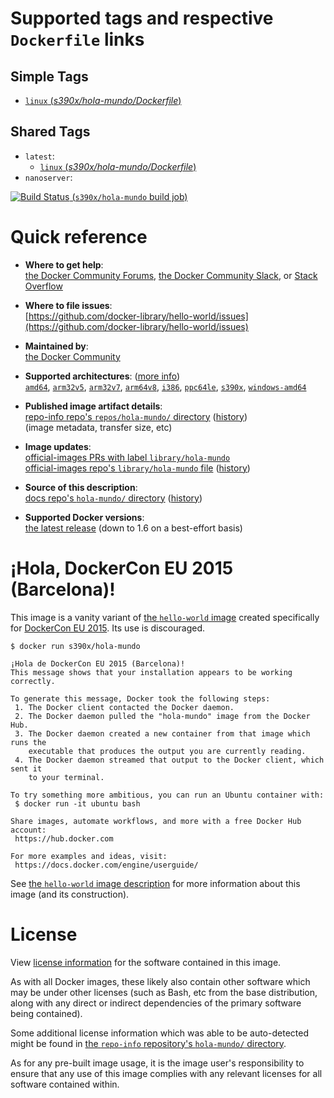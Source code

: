 <!--

********************************************************************************

WARNING:

    DO NOT EDIT "hola-mundo/README.md"

    IT IS AUTO-GENERATED

    (from the other files in "hola-mundo/" combined with a set of templates)

********************************************************************************

-->

# Supported tags and respective `Dockerfile` links

## Simple Tags

-	[`linux` (*s390x/hola-mundo/Dockerfile*)](https://github.com/docker-library/hello-world/blob/c83a065a24e94e635ddd518c2a3cffc91accf30d/s390x/hola-mundo/Dockerfile)

## Shared Tags

-	`latest`:
	-	[`linux` (*s390x/hola-mundo/Dockerfile*)](https://github.com/docker-library/hello-world/blob/c83a065a24e94e635ddd518c2a3cffc91accf30d/s390x/hola-mundo/Dockerfile)
-	`nanoserver`:

[![Build Status](https://doi-janky.infosiftr.net/job/multiarch/job/s390x/job/hola-mundo/badge/icon) (`s390x/hola-mundo` build job)](https://doi-janky.infosiftr.net/job/multiarch/job/s390x/job/hola-mundo/)

# Quick reference

-	**Where to get help**:  
	[the Docker Community Forums](https://forums.docker.com/), [the Docker Community Slack](https://blog.docker.com/2016/11/introducing-docker-community-directory-docker-community-slack/), or [Stack Overflow](https://stackoverflow.com/search?tab=newest&q=docker)

-	**Where to file issues**:  
	[https://github.com/docker-library/hello-world/issues](https://github.com/docker-library/hello-world/issues)

-	**Maintained by**:  
	[the Docker Community](https://github.com/docker-library/hello-world)

-	**Supported architectures**: ([more info](https://github.com/docker-library/official-images#architectures-other-than-amd64))  
	[`amd64`](https://hub.docker.com/r/amd64/hola-mundo/), [`arm32v5`](https://hub.docker.com/r/arm32v5/hola-mundo/), [`arm32v7`](https://hub.docker.com/r/arm32v7/hola-mundo/), [`arm64v8`](https://hub.docker.com/r/arm64v8/hola-mundo/), [`i386`](https://hub.docker.com/r/i386/hola-mundo/), [`ppc64le`](https://hub.docker.com/r/ppc64le/hola-mundo/), [`s390x`](https://hub.docker.com/r/s390x/hola-mundo/), [`windows-amd64`](https://hub.docker.com/r/winamd64/hola-mundo/)

-	**Published image artifact details**:  
	[repo-info repo's `repos/hola-mundo/` directory](https://github.com/docker-library/repo-info/blob/master/repos/hola-mundo) ([history](https://github.com/docker-library/repo-info/commits/master/repos/hola-mundo))  
	(image metadata, transfer size, etc)

-	**Image updates**:  
	[official-images PRs with label `library/hola-mundo`](https://github.com/docker-library/official-images/pulls?q=label%3Alibrary%2Fhola-mundo)  
	[official-images repo's `library/hola-mundo` file](https://github.com/docker-library/official-images/blob/master/library/hola-mundo) ([history](https://github.com/docker-library/official-images/commits/master/library/hola-mundo))

-	**Source of this description**:  
	[docs repo's `hola-mundo/` directory](https://github.com/docker-library/docs/tree/master/hola-mundo) ([history](https://github.com/docker-library/docs/commits/master/hola-mundo))

-	**Supported Docker versions**:  
	[the latest release](https://github.com/docker/docker-ce/releases/latest) (down to 1.6 on a best-effort basis)

# ¡Hola, DockerCon EU 2015 (Barcelona)!

This image is a vanity variant of [the `hello-world` image](https://hub.docker.com/_/hello-world/) created specifically for [DockerCon EU 2015](http://europe-2015.dockercon.com/). Its use is discouraged.

```console
$ docker run s390x/hola-mundo

¡Hola de DockerCon EU 2015 (Barcelona)!
This message shows that your installation appears to be working correctly.

To generate this message, Docker took the following steps:
 1. The Docker client contacted the Docker daemon.
 2. The Docker daemon pulled the "hola-mundo" image from the Docker Hub.
 3. The Docker daemon created a new container from that image which runs the
    executable that produces the output you are currently reading.
 4. The Docker daemon streamed that output to the Docker client, which sent it
    to your terminal.

To try something more ambitious, you can run an Ubuntu container with:
 $ docker run -it ubuntu bash

Share images, automate workflows, and more with a free Docker Hub account:
 https://hub.docker.com

For more examples and ideas, visit:
 https://docs.docker.com/engine/userguide/

```

See [the `hello-world` image description](https://hub.docker.com/_/hello-world/) for more information about this image (and its construction).

# License

View [license information](https://github.com/docker-library/hello-world/blob/master/LICENSE) for the software contained in this image.

As with all Docker images, these likely also contain other software which may be under other licenses (such as Bash, etc from the base distribution, along with any direct or indirect dependencies of the primary software being contained).

Some additional license information which was able to be auto-detected might be found in [the `repo-info` repository's `hola-mundo/` directory](https://github.com/docker-library/repo-info/tree/master/repos/hola-mundo).

As for any pre-built image usage, it is the image user's responsibility to ensure that any use of this image complies with any relevant licenses for all software contained within.
